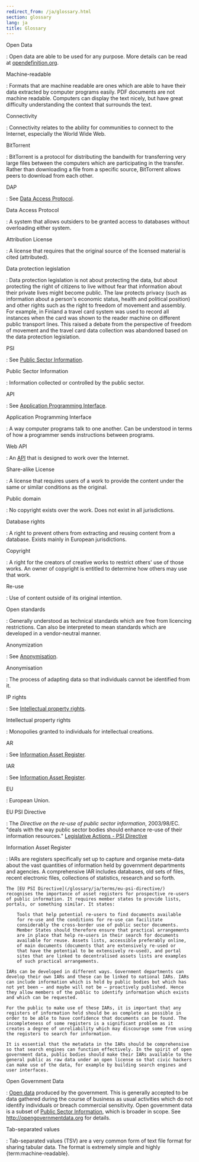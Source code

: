 ```yaml
---
redirect_from: /ja/glossary.html
section: glossary
lang: ja
title: Glossary
---
```


Open Data

:   Open data are able to be used for any purpose. More details can be read at [opendefinition.org](http://www.opendefinition.org/).

Machine-readable

:   Formats that are machine readable are ones which are able to have their data extracted by computer programs easily. PDF documents are not machine readable. Computers can display the text nicely, but have great difficulty understanding the context that surrounds the text.

Connectivity

:   Connectivity relates to the ability for communities to connect to the Internet, especially the World Wide Web.

BitTorrent

:   BitTorrent is a protocol for distributing the bandwith for transferring very large files between the computers which are participating in the transfer. Rather than downloading a file from a specific source, BitTorrent allows peers to download from each other.

DAP

:   See [Data Access Protocol](/glossary/ja/terms/data-access-protocol/).

Data Access Protocol

:   A system that allows outsiders to be granted access to databases without overloading either system.

Attribution License

:   A license that requires that the original source of the licensed material is cited (attributed).

Data protection legislation

:   Data protection legislation is not about protecting the data, but about protecting the right of citizens to live without fear that information about their private lives might become public. The law protects privacy (such as information about a person's economic status, health and political position) and other rights such as the right to freedom of movement and assembly. For example, in Finland a travel card system was used to record all instances when the card was shown to the reader machine on different public transport lines. This raised a debate from the perspective of freedom of movement and the travel card data collection was abandoned based on the data protection legislation.

PSI

:   See [Public Sector Information](/glossary/ja/terms/public-sector-information/).

Public Sector Information

:   Information collected or controlled by the public sector.

API

:   See [Application Programming Interface](/glossary/ja/terms/application-programming-interface/).

Application Programming Interface

:   A way computer programs talk to one another. Can be understood in terms of how a programmer sends instructions between programs.

Web API

:   An [API](/glossary/ja/terms/api/) that is designed to work over the Internet.

Share-alike License

:   A license that requires users of a work to provide the content under the same or similar conditions as the original.

Public domain

:   No copyright exists over the work. Does not exist in all jurisdictions.

Database rights

:   A right to prevent others from extracting and reusing content from a database. Exists mainly in European jurisdictions.

Copyright

:   A right for the creators of creative works to restrict others' use of those works. An owner of copyright is entitled to determine how others may use that work.

Re-use

:   Use of content outside of its original intention.

Open standards

:   Generally understood as technical standards which are free from licencing restrictions. Can also be interpreted to mean standards which are developed in a vendor-neutral manner.

Anonymization

:   See [Anonymisation](/glossary/ja/terms/anonymisation/).

Anonymisation

:   The process of adapting data so that individuals cannot be identified from it.

IP rights

:   See [Intellectual property rights](/glossary/ja/terms/intellectual-property-rights/).

Intellectual property rights

:   Monopolies granted to individuals for intellectual creations.

AR

:   See [Information Asset Register](/glossary/ja/terms/information-asset-register/).

IAR

:   See [Information Asset Register](/glossary/ja/terms/information-asset-register/).

EU

:   European Union.

EU PSI Directive

:   The *Directive on the re-use of public sector information*, 2003/98/EC. "deals with the way public sector bodies should enhance re-use of their information resources." [Legislative Actions - PSI Directive](http://ec.europa.eu/information_society/policy/psi/actions_eu/policy_actions/index_en.htm)

Information Asset Register

:   IARs are registers specifically set up to capture and organise meta-data about the vast quantities of information held by government departments and agencies. A comprehensive IAR includes databases, old sets of files, recent electronic files, collections of statistics, research and so forth.

    The [EU PSI Directive](/glossary/ja/terms/eu-psi-directive/) recognises the importance of asset registers for prospective re-users of public information. It requires member states to provide lists, portals, or something similar. It states:

        Tools that help potential re-users to find documents available
        for re-use and the conditions for re-use can facilitate
        considerably the cross-border use of public sector documents.
        Member States should therefore ensure that practical arrangements
        are in place that help re-users in their search for documents
        available for reuse. Assets lists, accessible preferably online,
        of main documents (documents that are extensively re-used or
        that have the potential to be extensively re-used), and portal
        sites that are linked to decentralised assets lists are examples
        of such practical arrangements.

    IARs can be developed in different ways. Government departments can develop their own IARs and these can be linked to national IARs. IARs can include information which is held by public bodies but which has not yet been – and maybe will not be – proactively published. Hence they allow members of the public to identify information which exists and which can be requested.

    For the public to make use of these IARs, it is important that any registers of information held should be as complete as possible in order to be able to have confidence that documents can be found. The incompleteness of some registers is a significant problem as it creates a degree of unreliability which may discourage some from using the registers to search for information.

    It is essential that the metadata in the IARs should be comprehensive so that search engines can function effectively. In the spirit of open government data, public bodies should make their IARs available to the general public as raw data under an open license so that civic hackers can make use of the data, for example by building search engines and user interfaces.

Open Government Data

:   [Open data](/glossary/ja/terms/open-data/) produced by the government. This is generally accepted to be data gathered during the course of business as usual activities which do not identify individuals or breach commercial sensitivity. Open government data is a subset of [Public Sector Information](/glossary/ja/terms/public-sector-information/), which is broader in scope. See <http://opengovernmentdata.org> for details.

Tab-separated values

:   Tab-separated values (TSV) are a very common form of text file format for sharing tabular data. The format is extremely simple and highly {term:machine-readable}.
